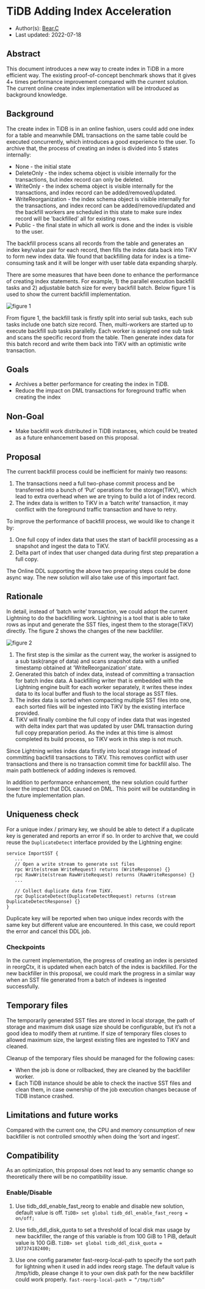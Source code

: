 # TiDB Adding Index Acceleration 
- Author(s):     [Bear.C](https://github.com/Benjamin2037)
- Last updated:  2022-07-18
## Abstract
This document introduces a new way to create index in TiDB in a more efficient way. The existing proof-of-concept benchmark shows that it gives 4+ times performance improvement compared with the current solution. The current online create index implementation will be introduced as background knowledge.

## Background
The create index in TiDB is in an online fashion, users could add one index for a table and meanwhile DML transactions on the same table could be executed concurrently, which introduces a good experience to the user. To archive that, the process of creating an index is divided into 5 states internally:

- None - the initial state
- DeleteOnly - the index schema object is visible internally for the transactions, but index record can only be deleted.
- WriteOnly - the index schema object is visible internally for the transactions, and index record can be added/removed/updated.
- WriteReorganization - the index schema object is visible internally for the transactions, and index record can be added/removed/updated and the backfill workers are scheduled in this state to make sure index record will be 'backfilled' all for existing rows.
- Public - the final state in which all work is done and the index is visible to the user.

The backfill process scans all records from the table and generates an index key/value pair for each record, then fills the index data back into TiKV to form new index data. We found that backfilling data for index is a time-consuming task and it will be longer with user table data expanding sharply.

There are some measures that have been done to enhance the performance of creating index statements. For example, 1) the parallel execution backfill tasks and 2) adjustable batch size for every backfill batch. Below figure 1 is used to show the current backfill implementation.

![figure 1](./imgs/addIndexLit-1.png)

From figure 1, the backfill task is firstly split into serial sub tasks, each sub tasks include one batch size record. Then, multi-workers are started up to execute backfill sub tasks parallelly.
Each worker is assigned one sub task and scans the specific record from the table.
Then generate index data for this batch record and write them back into TiKV with an optimistic write transaction.

## Goals
- Archives a better performance for creating the index in TiDB.
- Reduce the impact on DML transactions for foreground traffic when creating the index
## Non-Goal
- Make backfill work distributed in TiDB instances, which could be treated as a future enhancement based on this proposal.

## Proposal
The current backfill process could be inefficient for mainly two reasons:
1. The transactions need a full two-phase commit process and be transferred into a bunch of ‘Put’ operations for the storage(TiKV), which lead to extra overhead when we are trying to build a lot of index record.
2. The index data is written to TiKV in a ‘batch write’ transaction, it may conflict with the foreground traffic transaction and have to retry.

To improve the performance of backfill process, we would like to change it by:
1. One full copy of index data that uses the start of backfill processing as a snapshot and ingest the data to TiKV.
2. Delta part of index that user changed data during first step preparation a full copy.

The Online DDL supporting the above two preparing steps could be done async way. The new solution will also take use of this important fact.


## Rationale
In detail, instead of ‘batch write’ transaction, we could adopt the current Lightning to do the backfilling work. Lightning is a tool that is able to take rows as input and generate the SST files, ingest them to the storage(TiKV) directly. The figure 2 shows the changes of the new backfiller.

![figure 2](./imgs/addIndexLit-2.png)

1. The first step is the similar as the current way, the worker is assigned to a sub task(range of data) and scans snapshot data with a unified timestamp obtained at ‘WriteReorganization’ state.
2. Generated this batch of index data, instead of committing a transaction for batch index data. A backfilling writer that is embedded with the Lightning engine built for each worker separately, it writes these index data to its local buffer and flush to the local storage as SST files.
3. The index data is sorted when compacting multiple SST files into one, each sorted files will be ingested into TiKV by the existing interface provided.
4. TiKV will finally combine the full copy of index data that was ingested with delta index part that was updated by user DML transaction during full copy preparation period. As the index at this time is almost completed its build process, so TiKV work in this step is not much.

Since Lightning writes index data firstly into local storage instead of committing backfill transactions to TiKV. This removes conflict with user transactions and there is no transaction commit time for backfill also. The main path bottleneck of adding indexes is removed. 

In addition to performance enhancement, the new solution could further lower the impact that DDL caused on DML. This point will be outstanding in the future implementation plan.

## Uniqueness check
For a unique index / primary key, we should be able to detect if a duplicate key is generated and reports an error if so. In order to archive that, we could reuse the `DuplicateDetect` interface provided by the Lightning engine:

```golang
service ImportSST {
   ...
   // Open a write stream to generate sst files
   rpc Write(stream WriteRequest) returns (WriteResponse) {}
   rpc RawWrite(stream RawWriteRequest) returns (RawWriteResponse) {}
   ...
 
   // Collect duplicate data from TiKV.
   rpc DuplicateDetect(DuplicateDetectRequest) returns (stream DuplicateDetectResponse) {}
}
```
Duplicate key will be reported when two unique index records with the same key but different value are encountered. In this case, we could report the error and cancel this DDL job.

### Checkpoints
In the current implementation, the progress of creating an index is persisted in reorgCtx, it is updated when each batch of the index is backfilled. For the new backfiller in this proposal, we could mark the progress in a similar way when an SST file generated from a batch of indexes is ingested successfully.
      
## Temporary files
The temporarily generated SST files are stored in local storage, the path of storage and maximum disk usage size should be configurable, but it’s not a good idea to modify them at runtime. If size of temporary files closes to allowed maximum size, the largest existing files are ingested to TiKV and cleaned.

Cleanup of the temporary files should be managed for the following cases:
- When the job is done or rollbacked, they are cleaned by the backfiller worker.
- Each TiDB instance should be able to check the inactive SST files and clean them, in case ownership of the job execution changes because of TiDB instance crashed.

## Limitations and future works
Compared with the current one, the CPU and memory consumption of new backfiller is not controlled smoothly when doing the ‘sort and ingest’.

## Compatibility
As an optimization, this proposal does not lead to any semantic change so theoretically there will be no compatibility issue.

### Enable/Disable
1. Use tidb_ddl_enable_fast_reorg to enable and disable new solution, default value is off.
```TiDB> set global tidb_ddl_enable_fast_reorg = on/off;```

2. Use tidb_ddl_disk_quota to set a threshold of local disk max usage by new backfiller, the range of this variable is from 100 GiB to 1 PiB, default value is 100 GiB.
```TiDB> set global tidb_ddl_disk_quota = 107374182400;```

3. Use one config parameter fast-reorg-local-path to specify the sort path for lightning when it used in add index reorg stage. The default value is /tmp/tidb, please change it to your own disk path for the new backfiller could work properly.
```fast-reorg-local-path = “/tmp/tidb”```
